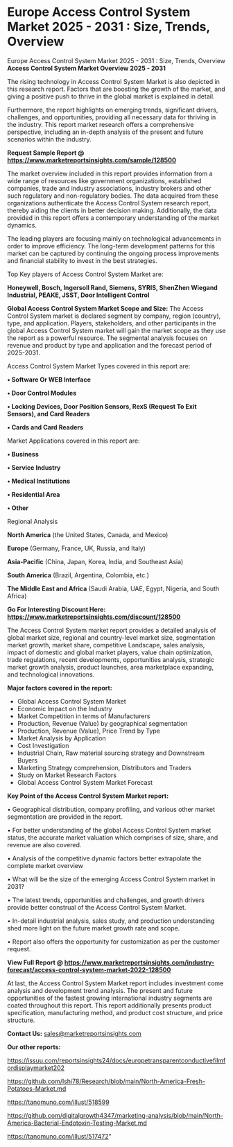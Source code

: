# Europe Access Control System Market 2025 - 2031 : Size, Trends, Overview
Europe Access Control System Market 2025 - 2031 : Size, Trends, Overview
<Strong> Access Control System Market Overview 2025 - 2031</strong>

The rising technology in Access Control System Market is also depicted in this research report. Factors that are boosting the growth of the market, and giving a positive push to thrive in the global market is explained in detail.

Furthermore, the report highlights on emerging trends, significant drivers, challenges, and opportunities, providing all necessary data for thriving in the industry. This report market research offers a comprehensive perspective, including an in-depth analysis of the present and future scenarios within the industry.

<strong>Request Sample Report @ <a href=https://www.marketreportsinsights.com/sample/128500>https://www.marketreportsinsights.com/sample/128500</a></strong>

The market overview included in this report provides information from a wide range of resources like government organizations, established companies, trade and industry associations, industry brokers and other such regulatory and non-regulatory bodies. The data acquired from these organizations authenticate the Access Control System research report, thereby aiding the clients in better decision making. Additionally, the data provided in this report offers a contemporary understanding of the market dynamics.

The leading players are focusing mainly on technological advancements in order to improve efficiency. The long-term development patterns for this market can be captured by continuing the ongoing process improvements and financial stability to invest in the best strategies.

Top Key players of Access Control System Market are:

<strong>Honeywell, Bosch, Ingersoll Rand, Siemens, SYRIS, ShenZhen Wiegand Industrial, PEAKE, JSST, Door Intelligent Control</strong>

<strong><b>Global Access Control System Market Scope and Size:</b></strong>
The Access Control System market is declared segment by company, region (country), type, and application. Players, stakeholders, and other participants in the global Access Control System market will gain the market scope as they use the report as a powerful resource. The segmental analysis focuses on revenue and product by type and application and the forecast period of 2025-2031.

Access Control System Market Types covered in this report are:

<strong>• Software Or WEB Interface

• Door Control Modules

• Locking Devices, Door Position Sensors, RexS (Request To Exit Sensors), and Card Readers

• Cards and Card Readers</strong>

Market Applications covered in this report are:

<strong>• Business

• Service Industry

• Medical Institutions

• Residential Area

• Other</strong> 

Regional Analysis

<strong>North America</strong> (the United States, Canada, and Mexico)

<strong>Europe</strong> (Germany, France, UK, Russia, and Italy)

<strong>Asia-Pacific</strong> (China, Japan, Korea, India, and Southeast Asia)

<strong>South America</strong> (Brazil, Argentina, Colombia, etc.)

<strong>The Middle East and Africa</strong> (Saudi Arabia, UAE, Egypt, Nigeria, and South Africa)

<strong>Go For Interesting Discount Here: <a href=https://www.marketreportsinsights.com/discount/128500>https://www.marketreportsinsights.com/discount/128500</a></strong>

The Access Control System market report provides a detailed analysis of global market size, regional and country-level market size, segmentation market growth, market share, competitive Landscape, sales analysis, impact of domestic and global market players, value chain optimization, trade regulations, recent developments, opportunities analysis, strategic market growth analysis, product launches, area marketplace expanding, and technological innovations.

<strong><b>Major factors covered in the report:</b></strong>
<ul>
  <li>Global Access Control System Market </li>
  <li>Economic Impact on the Industry</li>
  <li>Market Competition in terms of Manufacturers</li>
  <li>Production, Revenue (Value) by geographical segmentation</li>
  <li>Production, Revenue (Value), Price Trend by Type</li>
  <li>Market Analysis by Application</li>
  <li>Cost Investigation</li>
  <li>Industrial Chain, Raw material sourcing strategy and Downstream Buyers</li>
  <li>Marketing Strategy comprehension, Distributors and Traders</li>
  <li>Study on Market Research Factors</li>
  <li>Global Access Control System Market Forecast</li>
</ul>

<strong><b>Key Point of the Access Control System Market report:</b></strong>

• Geographical distribution, company profiling, and various other market segmentation are provided in the report.

• For better understanding of the global Access Control System market status, the accurate market valuation which comprises of size, share, and revenue are also covered.

• Analysis of the competitive dynamic factors better extrapolate the complete market overview

• What will be the size of the emerging Access Control System market in 2031?

• The latest trends, opportunities and challenges, and growth drivers provide better construal of the Access Control System Market.

• In-detail industrial analysis, sales study, and production understanding shed more light on the future market growth rate and scope.

• Report also offers the opportunity for customization as per the customer request.

<strong><b>View Full Report @ <a href=https://www.marketreportsinsights.com/industry-forecast/access-control-system-market-2022-128500>https://www.marketreportsinsights.com/industry-forecast/access-control-system-market-2022-128500</a></b></strong>


At last, the Access Control System Market report includes investment come analysis and development trend analysis. The present and future opportunities of the fastest growing international industry segments are coated throughout this report. This report additionally presents product specification, manufacturing method, and product cost structure, and price structure.

<strong>Contact Us:</strong>
sales@marketreportsinsights.com

<strong>Our other reports:</strong>

<a href=https://issuu.com/reportsinsights24/docs/europetransparentconductivefilmfordisplaymarket202>https://issuu.com/reportsinsights24/docs/europetransparentconductivefilmfordisplaymarket202</a>

<a href=https://github.com/Ishi78/Research/blob/main/North-America-Fresh-Potatoes-Market.md>https://github.com/Ishi78/Research/blob/main/North-America-Fresh-Potatoes-Market.md</a>

<a href=https://tanomuno.com/illust/518599>https://tanomuno.com/illust/518599</a>

<a href=https://github.com/digitalgrowth4347/marketing-analysis/blob/main/North-America-Bacterial-Endotoxin-Testing-Market.md>https://github.com/digitalgrowth4347/marketing-analysis/blob/main/North-America-Bacterial-Endotoxin-Testing-Market.md</a>

<a href=https://tanomuno.com/illust/517472>https://tanomuno.com/illust/517472</a>"
